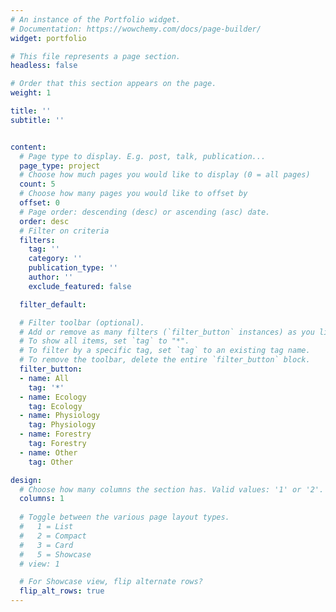 ```yaml
---
# An instance of the Portfolio widget.
# Documentation: https://wowchemy.com/docs/page-builder/
widget: portfolio

# This file represents a page section.
headless: false

# Order that this section appears on the page.
weight: 1

title: ''
subtitle: ''


content:
  # Page type to display. E.g. post, talk, publication...
  page_type: project
  # Choose how much pages you would like to display (0 = all pages)
  count: 5
  # Choose how many pages you would like to offset by
  offset: 0
  # Page order: descending (desc) or ascending (asc) date.
  order: desc
  # Filter on criteria
  filters:
    tag: ''
    category: ''
    publication_type: ''
    author: ''
    exclude_featured: false

  filter_default: 

  # Filter toolbar (optional).
  # Add or remove as many filters (`filter_button` instances) as you like.
  # To show all items, set `tag` to "*".
  # To filter by a specific tag, set `tag` to an existing tag name.
  # To remove the toolbar, delete the entire `filter_button` block.
  filter_button:
  - name: All
    tag: '*'
  - name: Ecology
    tag: Ecology
  - name: Physiology
    tag: Physiology
  - name: Forestry
    tag: Forestry
  - name: Other
    tag: Other

design:
  # Choose how many columns the section has. Valid values: '1' or '2'.
  columns: 1
  
  # Toggle between the various page layout types.
  #   1 = List
  #   2 = Compact
  #   3 = Card
  #   5 = Showcase
  # view: 1

  # For Showcase view, flip alternate rows?
  flip_alt_rows: true
---
```

